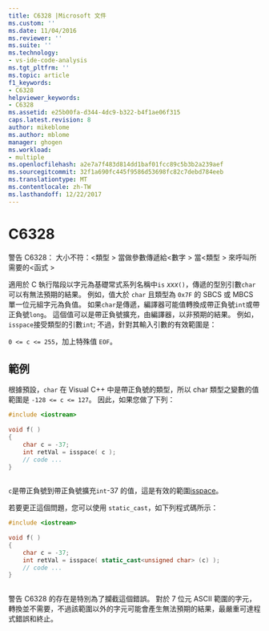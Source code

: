 ```yaml
---
title: C6328 |Microsoft 文件
ms.custom: ''
ms.date: 11/04/2016
ms.reviewer: ''
ms.suite: ''
ms.technology:
- vs-ide-code-analysis
ms.tgt_pltfrm: ''
ms.topic: article
f1_keywords:
- C6328
helpviewer_keywords:
- C6328
ms.assetid: e25b00fa-d344-4dc9-b322-b4f1ae06f315
caps.latest.revision: 8
author: mikeblome
ms.author: mblome
manager: ghogen
ms.workload:
- multiple
ms.openlocfilehash: a2e7a7f483d814dd1baf01fcc89c5b3b2a239aef
ms.sourcegitcommit: 32f1a690fc445f9586d53698fc82c7debd784eeb
ms.translationtype: MT
ms.contentlocale: zh-TW
ms.lasthandoff: 12/22/2017
---
```

# <a name="c6328"></a>C6328
警告 C6328： 大小不符：\<類型 > 當做參數傳遞給\<數字 > 當\<類型 > 來呼叫所需要的\<函式 >  
  
 適用於 C 執行階段以字元為基礎常式系列名稱中`is` *xxx*`()`，傳遞的型別引數`char`可以有無法預期的結果。 例如，值大於 `char` 且類型為 `0x7F` 的 SBCS 或 MBCS 單一位元組字元為負值。 如果`char`是傳遞，編譯器可能值轉換成帶正負號`int`或帶正負號`long`。 這個值可以是帶正負號擴充，由編譯器，以非預期的結果。 例如，`isspace`接受類型的引數`int`; 不過，針對其輸入引數的有效範圍是：  
  
 `0 <= c <= 255`，加上特殊值 `EOF`。  
  
## <a name="example"></a>範例  
 根據預設，`char` 在 Visual C++ 中是帶正負號的類型，所以 char 類型之變數的值範圍是 `-128 <= c <= 127`。 因此，如果您做了下列：  
  
```cpp  
#include <iostream>  
  
void f( )  
{  
    char c = -37;  
    int retVal = isspace( c );  
    // code ...  
}  
  
```  
  
 `c`是帶正負號到帶正負號擴充`int`-37 的值，這是有效的範圍[isspace](/cpp/standard-library/locale-functions#isspace)。  
  
 若要更正這個問題，您可以使用 `static_cast`，如下列程式碼所示：  
  
```cpp  
#include <iostream>  
  
void f( )  
{  
    char c = -37;  
    int retVal = isspace( static_cast<unsigned char> (c) );  
    // code ...  
}  
  
```  
  
 警告 C6328 的存在是特別為了攔截這個錯誤。 對於 7 位元 ASCII 範圍的字元，轉換並不需要，不過該範圍以外的字元可能會產生無法預期的結果，最嚴重可達程式錯誤和終止。